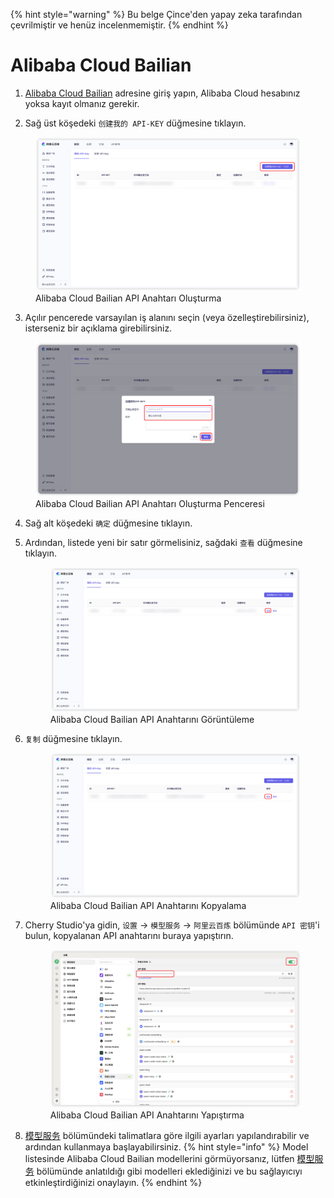 
{% hint style="warning" %}
Bu belge Çince'den yapay zeka tarafından çevrilmiştir ve henüz incelenmemiştir.
{% endhint %}

# Alibaba Cloud Bailian

1. [Alibaba Cloud Bailian](https://bailian.console.aliyun.com/?tab=model#/api-key) adresine giriş yapın, Alibaba Cloud hesabınız yoksa kayıt olmanız gerekir.

2. Sağ üst köşedeki `创建我的 API-KEY` düğmesine tıklayın.
  <figure><img src="../../.gitbook/assets/阿里云百炼/创建API密钥.png" alt=""><figcaption>Alibaba Cloud Bailian API Anahtarı Oluşturma</figcaption></figure>
  
3. Açılır pencerede varsayılan iş alanını seçin (veya özelleştirebilirsiniz), isterseniz bir açıklama girebilirsiniz.
  <figure><img src="../../.gitbook/assets/阿里云百炼/创建API密钥弹窗.png" alt=""><figcaption>Alibaba Cloud Bailian API Anahtarı Oluşturma Penceresi</figcaption></figure>
  
4. Sağ alt köşedeki `确定` düğmesine tıklayın.

5. Ardından, listede yeni bir satır görmelisiniz, sağdaki `查看` düğmesine tıklayın.
   <figure><img src="../../.gitbook/assets/阿里云百炼/查看API密钥.png" alt=""><figcaption>Alibaba Cloud Bailian API Anahtarını Görüntüleme</figcaption></figure>
   
6. `复制` düğmesine tıklayın.
    <figure><img src="../../.gitbook/assets/阿里云百炼/复制API密钥.png" alt=""><figcaption>Alibaba Cloud Bailian API Anahtarını Kopyalama</figcaption></figure>

7. Cherry Studio'ya gidin, `设置` → `模型服务` → `阿里云百炼` bölümünde `API 密钥`'i bulun, kopyalanan API anahtarını buraya yapıştırın.
    <figure><img src="../../.gitbook/assets/阿里云百炼/填入API密钥.png" alt=""><figcaption>Alibaba Cloud Bailian API Anahtarını Yapıştırma</figcaption></figure>
    
8. [模型服务](../../cherrystudio/preview/settings/providers.md) bölümündeki talimatlara göre ilgili ayarları yapılandırabilir ve ardından kullanmaya başlayabilirsiniz.
{% hint style="info" %}
Model listesinde Alibaba Cloud Bailian modellerini görmüyorsanız, lütfen [模型服务](../../cherrystudio/preview/settings/providers.md) bölümünde anlatıldığı gibi modelleri eklediğinizi ve bu sağlayıcıyı etkinleştirdiğinizi onaylayın.
{% endhint %}